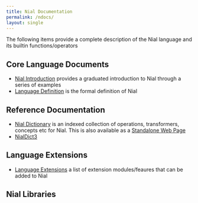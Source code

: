 ```yaml
---
title: Nial Documentation
permalink: /ndocs/
layout: single
---
```


The following items provide a complete description of the Nial language and its builtin functions/operators

## Core Language Documents

- [Nial Introduction](intro/index.md) provides a graduated introduction to Nial through a series of examples
- [Language Definition](LanguageDefinition.md) is the formal definition of Nial

## Reference Documentation

- [Nial Dictionary](NialDict2.md) is an indexed collection of operations, transformers, concepts etc for Nial. This is also
   available as a [Standalone Web Page](NialDictionary.html)
- [NialDict3](NialDict3.md)


## Language Extensions

- [Language Extensions](NialExtensions.md) a list of extension modules/feaures that can be added to Nial

## Nial Libraries








